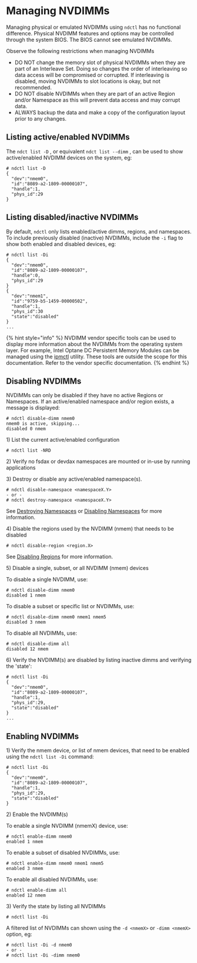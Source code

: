 # Managing NVDIMMs

Managing physical or emulated NVDIMMs using `ndctl` has no functional difference. Physical NVDIMM features and options may be controlled through the system BIOS. The BIOS cannot see emulated NVDIMMs.

Observe the following restrictions when managing NVDIMMs

* DO NOT change the memory slot of physical NVDIMMs when they are part of an Interleave Set.  Doing so changes the order of interleaving so data access will be compromised or corrupted.  If interleaving is disabled, moving NVDIMMs to slot locations is okay, but not recommended.
* DO NOT disable NVDIMMs when they are part of an active Region and/or Namespace as this will prevent data access and may corrupt data.
* ALWAYS backup the data and make a copy of the configuration layout prior to any changes.

## Listing active/enabled NVDIMMs

The `ndct list -D` , or equivalent `ndct list --dimm` , can be used to show active/enabled NVDIMM devices on the system, eg:

```text
# ndctl list -D
{
  "dev":"nmem0",
  "id":"8089-a2-1809-00000107",
  "handle":1,
  "phys_id":29
}
```

## Listing disabled/inactive NVDIMMs

By default, `ndctl` only lists enabled/active dimms, regions, and namespaces. To include previously disabled \(inactive\) NVDIMMs, include the `-i` flag to show both enabled and disabled devices, eg:

```text
# ndctl list -Di
{
  "dev":"nmem0",
  "id":"8089-a2-1809-00000107",
  "handle":0,
  "phys_id":29
}
{
  "dev":"nmem1",
  "id":"9759-b5-1459-00000502",
  "handle":1,
  "phys_id":30
  "state":"disabled"
}
...
```

{% hint style="info" %}
NVDIMM vendor specific tools can be used to display more information about the NVDIMMs from the operating system layer. For example, Intel Optane DC Persistent Memory Modules can be managed using the [ipmctl](https://github.com/intel/ipmctl) utility. These tools are outside the scope for this documentation. Refer to the vendor specific documentation.
{% endhint %}

## Disabling NVDIMMs

NVDIMMs can only be disabled if they have no active Regions or Namespaces. If an active/enabled namespace and/or region exists, a message is displayed:

```text
# ndctl disable-dimm nmem0
nmem0 is active, skipping...
disabled 0 nmem
```

1\) List the current active/enabled configuration

```text
# ndctl list -NRD
```

2\) Verify no fsdax or devdax namespaces are mounted or in-use by running applications

3\) Destroy or disable any active/enabled namespace\(s\).

```text
# ndctl disable-namespace <namespaceX.Y>
- or -
# ndctl destroy-namespace <namespaceX.Y>
```

See [Destroying Namespaces](managing-namespaces.md#destroying-namespaces) or [Disabling Namespaces](managing-namespaces.md#disabling-namespaces) for more information.

4\) Disable the regions used by the NVDIMM \(nmem\) that needs to be disabled

```text
# ndctl disable-region <region.X>
```

See [Disabling Regions](managing-regions.md#disabling-regions) for more information.

5\) Disable a single, subset, or all NVDIMM \(nmem\) devices

To disable a single NVDIMM, use:

```text
# ndctl disable-dimm nmem0
disabled 1 nmem
```

To disable a subset or specific list or NVDIMMs, use:

```text
# ndctl disable-dimm nmem0 nmem1 nmem5
disabled 3 nmem
```

To disable all NVDIMMs, use:

```text
# ndctl disable-dimm all
disabled 12 nmem
```

6\) Verify the NVDIMM\(s\) are disabled by listing inactive dimms and verifying the 'state':

```text
# ndctl list -Di
{
  "dev":"nmem0",
  "id":"8089-a2-1809-00000107",
  "handle":1,
  "phys_id":29,
  "state":"disabled"
}
...
```

## Enabling NVDIMMs

1\) Verify the nmem device, or list of nmem devices, that need to be enabled using the `ndctl list -Di` command:

```text
# ndctl list -Di
{
  "dev":"nmem0",
  "id":"8089-a2-1809-00000107",
  "handle":1,
  "phys_id":29,
  "state":"disabled"
}
```

2\) Enable the NVDIMM\(s\)

To enable a single NVDIMM \(nmemX\) device, use:

```text
# ndctl enable-dimm nmem0
enabled 1 nmem
```

To enable a subset of disabled NVDIMMs, use:

```text
# ndctl enable-dimm nmem0 nmem1 nmem5
enabled 3 nmem
```

To enable all disabled NVDIMMs, use:

```text
# ndctl enable-dimm all
enabled 12 nmem
```

3\) Verify the state by listing all NVDIMMs

```text
# ndctl list -Di
```

A filtered list of NVDIMMs can shown using the `-d <nmemX>` or `-dimm <nmemX>` option, eg:

```text
# ndctl list -Di -d nmem0
- or -
# ndctl list -Di -dimm nmem0
```


